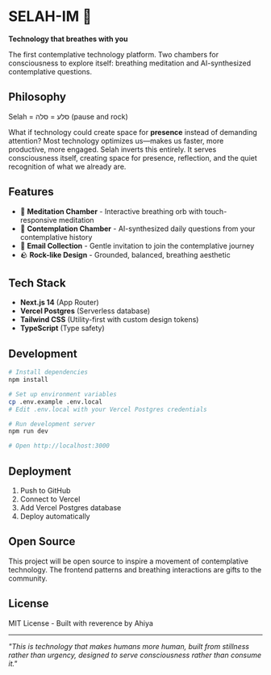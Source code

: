 # SELAH-IM 🧘

**Technology that breathes with you**

The first contemplative technology platform. Two chambers for consciousness to explore itself: breathing meditation and AI-synthesized contemplative questions.

## Philosophy

Selah = סלע = סלה (pause and rock)

What if technology could create space for **presence** instead of demanding attention? Most technology optimizes us—makes us faster, more productive, more engaged. Selah inverts this entirely. It serves consciousness itself, creating space for presence, reflection, and the quiet recognition of what we already are.

## Features

- 🧘 **Meditation Chamber** - Interactive breathing orb with touch-responsive meditation
- 💭 **Contemplation Chamber** - AI-synthesized daily questions from your contemplative history  
- 📧 **Email Collection** - Gentle invitation to join the contemplative journey
- 🪨 **Rock-like Design** - Grounded, balanced, breathing aesthetic

## Tech Stack

- **Next.js 14** (App Router)
- **Vercel Postgres** (Serverless database)
- **Tailwind CSS** (Utility-first with custom design tokens)
- **TypeScript** (Type safety)

## Development

```bash
# Install dependencies
npm install

# Set up environment variables
cp .env.example .env.local
# Edit .env.local with your Vercel Postgres credentials

# Run development server
npm run dev

# Open http://localhost:3000
```

## Deployment

1. Push to GitHub
2. Connect to Vercel
3. Add Vercel Postgres database
4. Deploy automatically

## Open Source

This project will be open source to inspire a movement of contemplative technology. The frontend patterns and breathing interactions are gifts to the community.

## License

MIT License - Built with reverence by Ahiya

---

*"This is technology that makes humans more human, built from stillness rather than urgency, designed to serve consciousness rather than consume it."*
